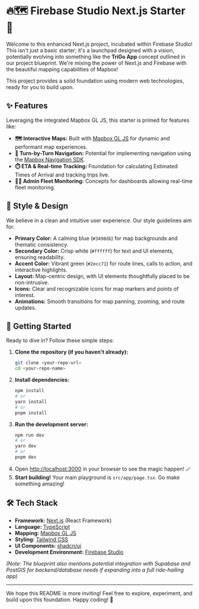 # 🔥🗺️ Firebase Studio Next.js Starter 🚀

Welcome to this enhanced Next.js project, incubated within Firebase Studio! This isn't just a basic starter; it's a launchpad designed with a vision, potentially evolving into something like the **TriGo App** concept outlined in our project blueprint. We're mixing the power of Next.js and Firebase with the beautiful mapping capabilities of Mapbox!

This project provides a solid foundation using modern web technologies, ready for you to build upon.

## ✨ Features

Leveraging the integrated Mapbox GL JS, this starter is primed for features like:

*   **🗺️ Interactive Maps:** Built with [Mapbox GL JS](https://www.mapbox.com/blog/how-mapbox-empowers-micromobility-platforms-with-cutting-edge-sdks-and-apis) for dynamic and performant map experiences.
*   **📍 Turn-by-Turn Navigation:** Potential for implementing navigation using the [Mapbox Navigation SDK](https://www.mapbox.com/blog/webinar-recap-build-smarter-navigation-with-mapbox).
*   **⏱️ ETA & Real-time Tracking:** Foundation for calculating Estimated Times of Arrival and tracking trips live.
*   **👨‍💻 Admin Fleet Monitoring:** Concepts for dashboards allowing real-time fleet monitoring.

## 🎨 Style & Design

We believe in a clean and intuitive user experience. Our style guidelines aim for:

*   **Primary Color:** A calming blue (`#3498db`) for map backgrounds and thematic consistency.
*   **Secondary Color:** Crisp white (`#ffffff`) for text and UI elements, ensuring readability.
*   **Accent Color:** Vibrant green (`#2ecc71`) for route lines, calls to action, and interactive highlights.
*   **Layout:** Map-centric design, with UI elements thoughtfully placed to be non-intrusive.
*   **Icons:** Clear and recognizable icons for map markers and points of interest.
*   **Animations:** Smooth transitions for map panning, zooming, and route updates.

## 🚀 Getting Started

Ready to dive in? Follow these simple steps:

1.  **Clone the repository (if you haven't already):**
    ```bash
    git clone <your-repo-url>
    cd <your-repo-name>
    ```
2.  **Install dependencies:**
    ```bash
    npm install
    # or
    yarn install
    # or
    pnpm install
    ```
3.  **Run the development server:**
    ```bash
    npm run dev
    # or
    yarn dev
    # or
    pnpm dev
    ```
4.  Open [http://localhost:3000](http://localhost:3000) in your browser to see the magic happen! 🪄
5.  **Start building!** Your main playground is `src/app/page.tsx`. Go make something amazing!

## 🛠️ Tech Stack

*   **Framework:** [Next.js](https://nextjs.org/) (React Framework)
*   **Language:** [TypeScript](https://www.typescriptlang.org/)
*   **Mapping:** [Mapbox GL JS](https://docs.mapbox.com/mapbox-gl-js/api/)
*   **Styling:** [Tailwind CSS](https://tailwindcss.com/)
*   **UI Components:** [shadcn/ui](https://ui.shadcn.com/)
*   **Development Environment:** [Firebase Studio](https://studio.firebase.google.com/)

*(Note: The blueprint also mentions potential integration with Supabase and PostGIS for backend/database needs if expanding into a full ride-hailing app)*

---

We hope this README is more inviting! Feel free to explore, experiment, and build upon this foundation. Happy coding! 🎉

